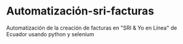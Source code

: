 # Automatización-sri-facturas
Automatización de la creación de facturas en "SRI &amp; Yo en Línea" de Ecuador usando python y selenium
